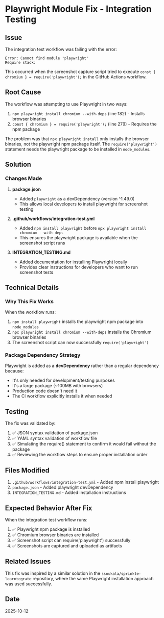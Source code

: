 # Playwright Module Fix - Integration Testing

## Issue

The integration test workflow was failing with the error:
```
Error: Cannot find module 'playwright'
Require stack:
```

This occurred when the screenshot capture script tried to execute `const { chromium } = require('playwright');` in the GitHub Actions workflow.

## Root Cause

The workflow was attempting to use Playwright in two ways:
1. `npx playwright install chromium --with-deps` (line 182) - Installs browser binaries
2. `const { chromium } = require('playwright');` (line 279) - Requires the npm package

The problem was that `npx playwright install` only installs the browser binaries, not the playwright npm package itself. The `require('playwright')` statement needs the playwright package to be installed in `node_modules`.

## Solution

### Changes Made

1. **package.json**
   - Added `playwright` as a devDependency (version ^1.49.0)
   - This allows local developers to install playwright for screenshot testing

2. **.github/workflows/integration-test.yml**
   - Added `npm install playwright` before `npx playwright install chromium --with-deps`
   - This ensures the playwright package is available when the screenshot script runs

3. **INTEGRATION_TESTING.md**
   - Added documentation for installing Playwright locally
   - Provides clear instructions for developers who want to run screenshot tests

## Technical Details

### Why This Fix Works

When the workflow runs:
1. `npm install playwright` installs the playwright npm package into `node_modules`
2. `npx playwright install chromium --with-deps` installs the Chromium browser binaries
3. The screenshot script can now successfully `require('playwright')`

### Package Dependency Strategy

Playwright is added as a **devDependency** rather than a regular dependency because:
- It's only needed for development/testing purposes
- It's a large package (~100MB with browsers)
- Production code doesn't need it
- The CI workflow explicitly installs it when needed

## Testing

The fix was validated by:
1. ✅ JSON syntax validation of package.json
2. ✅ YAML syntax validation of workflow file
3. ✅ Simulating the require() statement to confirm it would fail without the package
4. ✅ Reviewing the workflow steps to ensure proper installation order

## Files Modified

1. `.github/workflows/integration-test.yml` - Added npm install playwright
2. `package.json` - Added playwright devDependency
3. `INTEGRATION_TESTING.md` - Added installation instructions

## Expected Behavior After Fix

When the integration test workflow runs:
1. ✅ Playwright npm package is installed
2. ✅ Chromium browser binaries are installed
3. ✅ Screenshot script can require('playwright') successfully
4. ✅ Screenshots are captured and uploaded as artifacts

## Related Issues

This fix was inspired by a similar solution in the `ssnukala/sprinkle-learntegrate` repository, where the same Playwright installation approach was used successfully.

## Date

2025-10-12
